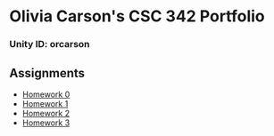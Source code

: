 # Olivia Carson's CSC 342 Portfolio
### Unity ID: orcarson
## Assignments
- [Homework 0](https://github.ncsu.edu/engr-csc342/csc342-2024Spring-orcarson/blob/68e631a4cc4b9208f2d71900e01c5b28f4ac0017/Homework0/README.md)
- [Homework 1](https://github.ncsu.edu/engr-csc342/csc342-2024Spring-orcarson/blob/5b2b673e3a2b0964cf9bb196109581c4135edf8f/Homework1/README.md)
- [Homework 2](https://github.ncsu.edu/engr-csc342/csc342-2024Spring-orcarson/blob/c57f29d120e4b0f3bedc0360ffb699c3af38a69a/Homework2/README.md)
- [Homework 3](https://github.ncsu.edu/engr-csc342/csc342-2024Spring-orcarson/blob/2063f49021766e65fcc6040d95e57d9fb77fe620/Homework3/README.md)
